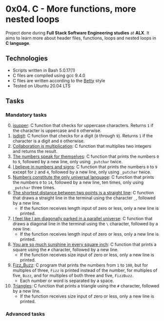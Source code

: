 # 0x04. C - More functions, more nested loops

Project done during **Full Stack Software Engineering studies** at **ALX**. It aims to learn more about header files, functions, loops and nested loops in **C language**.

## Technologies
* Scripts written in Bash 5.0.17(1)
* C files are compiled using gcc 9.4.0
* C files are written according to the [Betty](https://github.com/alx-tools/Betty) style
* Tested on Ubuntu 20.04 LTS


## Tasks

### Mandatory tasks


0. [isupper](./0-isupper.c): C function that checks for uppercase characters. Returns
  `1` if the character is uppercase and `0` otherwise.
1. [isdigit](./1-isdigit.c): C function that checks for a digit (`0` through `9`). Returns `1` if the character is a digit and `0` otherwise.
2. [Collaboration is multiplication](./2-mul.c): C function that multiplies two integers and returns the result.
3. [The numbers speak for themselves](./3-print_numbers.c): C function that prints the numbers `0` to `9`, followed by a new line, only using `_putchar` twice.
4. [I believe in numbers and signs](./4-print_most_numbers.c): C function that prints the numbers
  `0` to `9` except for `2` and `4`, followed by a new line, only using `_putchar` twice.
5. [Numbers constitute the only universal language](./5-more_numbers.c): C function that prints the numbers `0` to `14`, followed by a new line, ten times, only using `_putchar` three times.
6. [The shortest distance between two points is a straight line](./6-print_line.c): C function that draws a straight line in the terminal using the character `_`, followed by a new line.
      + If the function receives length input of zero or less, only a new line is printed.
7. [I feel like I am diagonally parked in a parallel universe](./7-print_diagonal.c): C function that draws a diagonal line in the terminal using the `\` character, followed by a new line.
      + If the function receives length input of zero or less, only a new line is printed.
8. [You are so much sunshine in every square inch](./8-print_square.c): C function that prints a square using the `#` character, followed by a new line.
      + If the function receives size input of zero or less, only a new line is printed.
9. [Fizz_Buzz](./9-fizz_buzz.c): C program that prints the numbers from `1` to `100`, but for multiples of three, `Fizz` is printed instead of the number, for multiples of five, `Buzz`, and for multiples of both three and five, `FizzBuzz`.
      + Each number or word is separated by a space.
10. [Triangles](./10-print_triangle.c): C function that prints a triangle using the `#` character, followed by a new line.
      + If the function receives size input of zero or less, only a new line is printed.


### Advanced tasks
